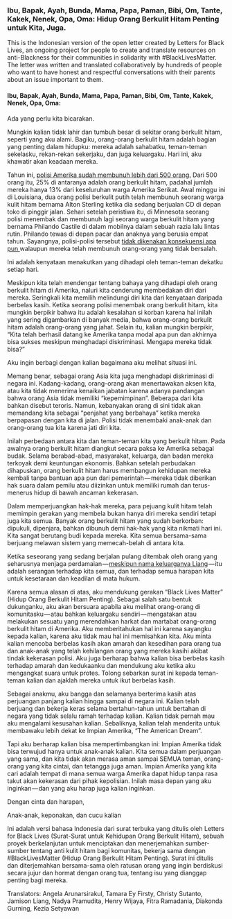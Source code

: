 ### Ibu, Bapak, Ayah, Bunda, Mama, Papa, Paman, Bibi, Om, Tante, Kakek, Nenek, Opa, Oma: Hidup Orang Berkulit Hitam Penting untuk Kita, Juga.

This is the Indonesian version of the open letter created by Letters for Black Lives, an ongoing project for people to create and translate resources on anti-Blackness for their communities in solidarity with #BlackLivesMatter. The letter was written and translated collaboratively by hundreds of people who want to have honest and respectful conversations with their parents about an issue important to them.

#### Ibu, Bapak, Ayah, Bunda, Mama, Papa, Paman, Bibi, Om, Tante, Kakek, Nenek, Opa, Oma:

Ada yang perlu kita bicarakan.

Mungkin kalian tidak lahir dan tumbuh besar di sekitar orang berkulit hitam, seperti yang aku alami. Bagiku, orang-orang berkulit hitam adalah bagian yang penting dalam hidupku: mereka adalah sahabatku, teman-teman sekelasku, rekan-rekan sekerjaku, dan juga keluargaku. Hari ini, aku khawatir akan keadaan mereka.

Tahun ini, [polisi Amerika sudah membunuh lebih dari 500 orang.](https://www.washingtonpost.com/graphics/national/police-shootings-2016/) Dari 500 orang itu, 25% di antaranya adalah orang berkulit hitam, padahal jumlah mereka hanya 13% dari keseluruhan warga Amerika Serikat. Awal minggu ini di Louisiana, dua orang polisi berkulit putih telah membunuh seorang warga kulit hitam bernama Alton Sterling ketika dia sedang berjualan CD di depan toko di pinggir jalan. Sehari setelah peristiwa itu, di Minnesota seorang polisi menembak dan membunuh lagi seorang warga berkulit hitam yang bernama Philando Castile di dalam mobilnya dalam sebuah razia lalu lintas rutin. Philando tewas di depan pacar dan anaknya yang berusia empat tahun. Sayangnya, polisi-polisi tersebut [tidak dikenakan konsekuensi apa pun ](http://www.washingtonpost.com/sf/investigative/2015/04/11/thousands-dead-few-prosecuted/)walaupun mereka telah membunuh orang-orang yang tidak bersalah.

Ini adalah kenyataan menakutkan yang dihadapi oleh teman-teman dekatku setiap hari.

Meskipun kita telah mendengar tentang bahaya yang dihadapi oleh orang berkulit hitam di Amerika, naluri kita cenderung membedakan diri dari mereka. Seringkali kita memilih melindungi diri kita dari kenyataan daripada berbelas kasih. Ketika seorang polisi menembak orang berkulit hitam, kita mungkin berpikir bahwa itu adalah kesalahan si korban karena hal inilah yang sering digambarkan di banyak media, bahwa orang-orang berkulit hitam adalah orang-orang yang jahat. Selain itu, kalian mungkin berpikir, “Kita telah berhasil datang ke Amerika tanpa modal apa pun dan akhirnya bisa sukses meskipun menghadapi diskriminasi. Mengapa mereka tidak bisa?”

Aku ingin berbagi dengan kalian bagaimana aku melihat situasi ini.

Memang benar, sebagai orang Asia kita juga menghadapi diskriminasi di negara ini. Kadang-kadang, orang-orang akan menertawakan aksen kita, atau kita tidak menerima kenaikan jabatan karena adanya pandangan bahwa orang Asia tidak memiliki “kepemimpinan”. Beberapa dari kita bahkan disebut teroris. Namun, kebanyakan orang di sini tidak akan memandang kita sebagai “penjahat yang berbahaya” ketika mereka berpapasan dengan kita di jalan. Polisi tidak menembaki anak-anak dan orang-orang tua kita karena jati diri kita.

Inilah perbedaan antara kita dan teman-teman kita yang berkulit hitam. Pada awalnya orang berkulit hitam diangkut secara paksa ke Amerika sebagai budak. Selama berabad-abad, masyarakat, keluarga, dan badan mereka terkoyak demi keuntungan ekonomis. Bahkan setelah perbudakan dihapuskan, orang berkulit hitam harus membangun kehidupan mereka kembali tanpa bantuan apa pun dari pemerintah — mereka tidak diberikan hak suara dalam pemilu atau diizinkan untuk memiliki rumah dan terus-menerus hidup di bawah ancaman kekerasan.

Dalam memperjuangkan hak-hak mereka, para pejuang kulit hitam telah memimpin gerakan yang membela bukan hanya diri mereka sendiri tetapi juga kita semua. Banyak orang berkulit hitam yang sudah berkorban: dipukuli, dipenjara, bahkan dibunuh demi hak-hak yang kita nikmati hari ini. Kita sangat berutang budi kepada mereka. Kita semua bersama-sama berjuang melawan sistem yang memecah-belah di antara kita.

Ketika seseorang yang sedang berjalan pulang ditembak oleh orang yang seharusnya menjaga perdamaian — [meskipun nama keluarganya Liang](http://nypost.com/2016/04/19/nypd-cop-peter-liang-gets-community-service-for-killing-akai-gurley/) — itu adalah serangan terhadap kita semua, dan terhadap semua harapan kita untuk kesetaraan dan keadilan di mata hukum.

Karena semua alasan di atas, aku mendukung gerakan “Black Lives Matter” (Hidup Orang Berkulit Hitam Penting). Sebagai salah satu bentuk dukunganku, aku akan bersuara apabila aku melihat orang-orang di komunitasku — atau bahkan keluargaku sendiri — mengatakan atau melakukan sesuatu yang merendahkan harkat dan martabat orang-orang berkulit hitam di Amerika. Aku memberitahukan hal ini karena sayangku kepada kalian, karena aku tidak mau hal ini memisahkan kita. Aku minta kalian mencoba berbelas kasih akan amarah dan kesedihan para orang tua dan anak-anak yang telah kehilangan orang yang mereka kasihi akibat tindak kekerasan polisi. Aku juga berharap bahwa kalian bisa berbelas kasih terhadap amarah dan kedukaanku dan mendukung aku ketika aku mengangkat suara untuk protes. Tolong sebarkan surat ini kepada teman-teman kalian dan ajaklah mereka untuk ikut berbelas kasih.

Sebagai anakmu, aku bangga dan selamanya berterima kasih atas perjuangan panjang kalian hingga sampai di negara ini. Kalian telah berjuang dan bekerja keras selama bertahun-tahun untuk bertahan di negara yang tidak selalu ramah terhadap kalian. Kalian tidak pernah mau aku mengalami kesusahan kalian. Sebaliknya, kalian telah menderita untuk membawaku lebih dekat ke Impian Amerika, “The American Dream”.

Tapi aku berharap kalian bisa mempertimbangkan ini: Impian Amerika tidak bisa terwujud hanya untuk anak-anak kalian. Kita semua dalam perjuangan yang sama, dan kita tidak akan merasa aman sampai SEMUA teman, orang-orang yang kita cintai, dan tetangga juga aman. Impian Amerika yang kita cari adalah tempat di mana semua warga Amerika dapat hidup tanpa rasa takut akan kekerasan dari pihak kepolisian. Inilah masa depan yang aku inginkan — dan yang aku harap juga kalian inginkan.

Dengan cinta dan harapan,

Anak-anak, keponakan, dan cucu kalian

Ini adalah versi bahasa Indonesia dari surat terbuka yang ditulis oleh Letters for Black Lives (Surat-Surat untuk Kehidupan Orang Berkulit Hitam), sebuah proyek berkelanjutan untuk menciptakan dan menerjemahkan sumber-sumber tentang anti kulit hitam bagi komunitas, bekerja sama dengan #BlackLivesMatter (Hidup Orang Berkulit Hitam Penting). Surat ini ditulis dan diterjemahkan bersama-sama oleh ratusan orang yang ingin berdiskusi secara jujur dan hormat dengan orang tua, tentang isu yang dianggap penting bagi mereka.

Translators: Angela Arunarsirakul, Tamara Ey Firsty, Christy Sutanto, Jamison Liang, Nadya Pramudita, Henry Wijaya, Fitra Ramadania, Diakonda Gurning, Kezia Setyawan

